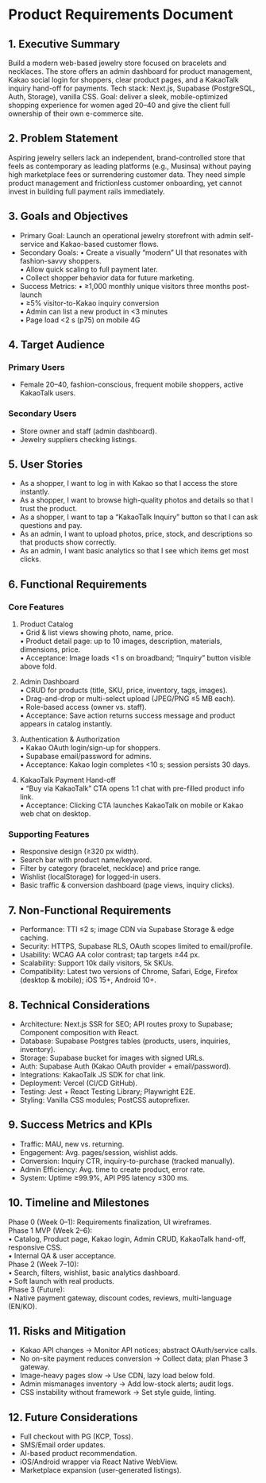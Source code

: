 # Product Requirements Document

## 1. Executive Summary

Build a modern web-based jewelry store focused on bracelets and necklaces. The store offers an admin dashboard for product management, Kakao social login for shoppers, clear product pages, and a KakaoTalk inquiry hand-off for payments. Tech stack: Next.js, Supabase (PostgreSQL, Auth, Storage), vanilla CSS. Goal: deliver a sleek, mobile-optimized shopping experience for women aged 20–40 and give the client full ownership of their own e-commerce site.

## 2. Problem Statement

Aspiring jewelry sellers lack an independent, brand-controlled store that feels as contemporary as leading platforms (e.g., Musinsa) without paying high marketplace fees or surrendering customer data. They need simple product management and frictionless customer onboarding, yet cannot invest in building full payment rails immediately.

## 3. Goals and Objectives

- Primary Goal: Launch an operational jewelry storefront with admin self-service and Kakao-based customer flows.
- Secondary Goals:
  • Create a visually “modern” UI that resonates with fashion-savvy shoppers.  
  • Allow quick scaling to full payment later.  
  • Collect shopper behavior data for future marketing.
- Success Metrics:
  • ≥1,000 monthly unique visitors three months post-launch  
  • ≥5% visitor-to-Kakao inquiry conversion  
  • Admin can list a new product in <3 minutes  
  • Page load <2 s (p75) on mobile 4G

## 4. Target Audience

### Primary Users

- Female 20–40, fashion-conscious, frequent mobile shoppers, active KakaoTalk users.

### Secondary Users

- Store owner and staff (admin dashboard).
- Jewelry suppliers checking listings.

## 5. User Stories

- As a shopper, I want to log in with Kakao so that I access the store instantly.
- As a shopper, I want to browse high-quality photos and details so that I trust the product.
- As a shopper, I want to tap a “KakaoTalk Inquiry” button so that I can ask questions and pay.
- As an admin, I want to upload photos, price, stock, and descriptions so that products show correctly.
- As an admin, I want basic analytics so that I see which items get most clicks.

## 6. Functional Requirements

### Core Features

1. Product Catalog  
   • Grid & list views showing photo, name, price.  
   • Product detail page: up to 10 images, description, materials, dimensions, price.  
   • Acceptance: Image loads <1 s on broadband; “Inquiry” button visible above fold.

2. Admin Dashboard  
   • CRUD for products (title, SKU, price, inventory, tags, images).  
   • Drag-and-drop or multi-select upload (JPEG/PNG ≤5 MB each).  
   • Role-based access (owner vs. staff).  
   • Acceptance: Save action returns success message and product appears in catalog instantly.

3. Authentication & Authorization  
   • Kakao OAuth login/sign-up for shoppers.  
   • Supabase email/password for admins.  
   • Acceptance: Kakao login completes <10 s; session persists 30 days.

4. KakaoTalk Payment Hand-off  
   • “Buy via KakaoTalk” CTA opens 1:1 chat with pre-filled product info link.  
   • Acceptance: Clicking CTA launches KakaoTalk on mobile or Kakao web chat on desktop.

### Supporting Features

- Responsive design (≥320 px width).
- Search bar with product name/keyword.
- Filter by category (bracelet, necklace) and price range.
- Wishlist (localStorage) for logged-in users.
- Basic traffic & conversion dashboard (page views, inquiry clicks).

## 7. Non-Functional Requirements

- Performance: TTI ≤2 s; image CDN via Supabase Storage & edge caching.
- Security: HTTPS, Supabase RLS, OAuth scopes limited to email/profile.
- Usability: WCAG AA color contrast; tap targets ≥44 px.
- Scalability: Support 10k daily visitors, 5k SKUs.
- Compatibility: Latest two versions of Chrome, Safari, Edge, Firefox (desktop & mobile); iOS 15+, Android 10+.

## 8. Technical Considerations

- Architecture: Next.js SSR for SEO; API routes proxy to Supabase; Component composition with React.
- Database: Supabase Postgres tables (products, users, inquiries, inventory).
- Storage: Supabase bucket for images with signed URLs.
- Auth: Supabase Auth (Kakao OAuth provider + email/password).
- Integrations: KakaoTalk JS SDK for chat link.
- Deployment: Vercel (CI/CD GitHub).
- Testing: Jest + React Testing Library; Playwright E2E.
- Styling: Vanilla CSS modules; PostCSS autoprefixer.

## 9. Success Metrics and KPIs

- Traffic: MAU, new vs. returning.
- Engagement: Avg. pages/session, wishlist adds.
- Conversion: Inquiry CTR, inquiry-to-purchase (tracked manually).
- Admin Efficiency: Avg. time to create product, error rate.
- System: Uptime ≥99.9%, API P95 latency ≤300 ms.

## 10. Timeline and Milestones

Phase 0 (Week 0–1): Requirements finalization, UI wireframes.  
Phase 1 MVP (Week 2–6):  
 • Catalog, Product page, Kakao login, Admin CRUD, KakaoTalk hand-off, responsive CSS.  
 • Internal QA & user acceptance.  
Phase 2 (Week 7–10):  
 • Search, filters, wishlist, basic analytics dashboard.  
 • Soft launch with real products.  
Phase 3 (Future):  
 • Native payment gateway, discount codes, reviews, multi-language (EN/KO).

## 11. Risks and Mitigation

- Kakao API changes → Monitor API notices; abstract OAuth/service calls.
- No on-site payment reduces conversion → Collect data; plan Phase 3 gateway.
- Image-heavy pages slow → Use CDN, lazy load below fold.
- Admin mismanages inventory → Add low-stock alerts; audit logs.
- CSS instability without framework → Set style guide, linting.

## 12. Future Considerations

- Full checkout with PG (KCP, Toss).
- SMS/Email order updates.
- AI-based product recommendation.
- iOS/Android wrapper via React Native WebView.
- Marketplace expansion (user-generated listings).
